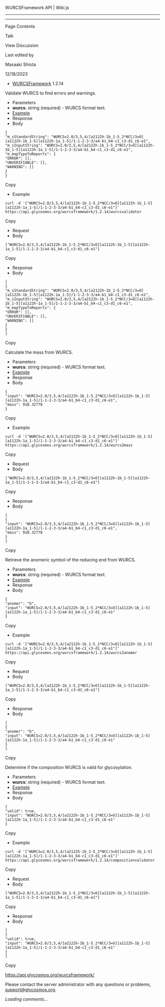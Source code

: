 WURCSFramework API | Wiki.js

---

---

Page Contents

Talk

View Discussion

Last edited by

Masaaki Shiota

12/18/2023

- [WURCSFramework](https://gitlab.com/glycoinfo/wurcsframework) 1.2.14

Validate WURCS to find errors and warnings.

- Parameters
- **wurcs**: string (required) - WURCS format text.
- [Example](https://api.glycosmos.org/wurcsframework/1.2.14/wurcsvalidator/WURCS%3D2.0%2F3%2C5%2C4%2F%5Ba2122h-1b_1-5_2%2ANCC%2F3%3DO%5D%5Ba1122h-1b_1-5%5D%5Ba1122h-1a_1-5%5D%2F1-1-2-3-3%2Fa4-b1_b4-c1_c3-d1_c6-e1)
- Response
- Body

```
{
"m_sStandardString": "WURCS=2.0/3,5,4/[a2122h-1b_1-5_2*NCC/3=O][a1122h-1b_1-5][a1122h-1a_1-5]/1-1-2-3-3/a4-b1_b4-c1_c3-d1_c6-e1",
"m_sInputString": "WURCS=2.0/3,5,4/[a2122h-1b_1-5_2*NCC/3=O][a1122h-1b_1-5][a1122h-1a_1-5]/1-1-2-3-3/a4-b1_b4-c1_c3-d1_c6-e1",
"m_mapTypeToReports": {
"ERROR": [],
"UNVERIFIABLE": [],
"WARNING": []
}
}
```

Copy

- Example

```
curl -d '["WURCS=2.0/3,5,4/[a2122h-1b_1-5_2*NCC/3=O][a1122h-1b_1-5][a1122h-1a_1-5]/1-1-2-3-3/a4-b1_b4-c1_c3-d1_c6-e1"]' https://api.glycosmos.org/wurcsframework/1.2.14/wurcsvalidator
```

Copy

- Request
- Body

```
["WURCS=2.0/3,5,4/[a2122h-1b_1-5_2*NCC/3=O][a1122h-1b_1-5][a1122h-1a_1-5]/1-1-2-3-3/a4-b1_b4-c1_c3-d1_c6-e1"]
```

Copy

- Response
- Body

```
[
{
"m_sStandardString": "WURCS=2.0/3,5,4/[a2122h-1b_1-5_2*NCC/3=O][a1122h-1b_1-5][a1122h-1a_1-5]/1-1-2-3-3/a4-b1_b4-c1_c3-d1_c6-e1",
"m_sInputString": "WURCS=2.0/3,5,4/[a2122h-1b_1-5_2*NCC/3=O][a1122h-1b_1-5][a1122h-1a_1-5]/1-1-2-3-3/a4-b1_b4-c1_c3-d1_c6-e1",
"m_mapTypeToReports": {
"ERROR": [],
"UNVERIFIABLE": [],
"WARNING": []
}
}
]
```

Copy

Calculate the mass from WURCS.

- Parameters
- **wurcs**: string (required) - WURCS format text.
- [Example](https://api.glycosmos.org/wurcsframework/1.2.14/wurcs2mass/WURCS%3D2.0%2F3%2C5%2C4%2F%5Ba2122h-1b_1-5_2%2ANCC%2F3%3DO%5D%5Ba1122h-1b_1-5%5D%5Ba1122h-1a_1-5%5D%2F1-1-2-3-3%2Fa4-b1_b4-c1_c3-d1_c6-e1)
- Response
- Body

```
{
"input": "WURCS=2.0/3,5,4/[a2122h-1b_1-5_2*NCC/3=O][a1122h-1b_1-5][a1122h-1a_1-5]/1-1-2-3-3/a4-b1_b4-c1_c3-d1_c6-e1",
"mass": 910.32778
}
```

Copy

- Example

```
curl -d '["WURCS=2.0/3,5,4/[a2122h-1b_1-5_2*NCC/3=O][a1122h-1b_1-5][a1122h-1a_1-5]/1-1-2-3-3/a4-b1_b4-c1_c3-d1_c6-e1"]' https://api.glycosmos.org/wurcsframework/1.2.14/wurcs2mass
```

Copy

- Request
- Body

```
["WURCS=2.0/3,5,4/[a2122h-1b_1-5_2*NCC/3=O][a1122h-1b_1-5][a1122h-1a_1-5]/1-1-2-3-3/a4-b1_b4-c1_c3-d1_c6-e1"]
```

Copy

- Response
- Body

```
[
{
"input": "WURCS=2.0/3,5,4/[a2122h-1b_1-5_2*NCC/3=O][a1122h-1b_1-5][a1122h-1a_1-5]/1-1-2-3-3/a4-b1_b4-c1_c3-d1_c6-e1",
"mass": 910.32778
}
]
```

Copy

Retrieve the anomeric symbol of the reducing end from WURCS.

- Parameters
- **wurcs**: string (required) - WURCS format text.
- [Example](https://api.glycosmos.org/wurcsframework/1.2.14/wurcs2anomer/WURCS%3D2.0%2F3%2C5%2C4%2F%5Ba2122h-1b_1-5_2%2ANCC%2F3%3DO%5D%5Ba1122h-1b_1-5%5D%5Ba1122h-1a_1-5%5D%2F1-1-2-3-3%2Fa4-b1_b4-c1_c3-d1_c6-e1)
- Response
- Body

```
{
"anomer": "b",
"input": "WURCS=2.0/3,5,4/[a2122h-1b_1-5_2*NCC/3=O][a1122h-1b_1-5][a1122h-1a_1-5]/1-1-2-3-3/a4-b1_b4-c1_c3-d1_c6-e1"
}
```

Copy

- Example

```
curl -d '["WURCS=2.0/3,5,4/[a2122h-1b_1-5_2*NCC/3=O][a1122h-1b_1-5][a1122h-1a_1-5]/1-1-2-3-3/a4-b1_b4-c1_c3-d1_c6-e1"]' https://api.glycosmos.org/wurcsframework/1.2.14/wurcs2anomer
```

Copy

- Request
- Body

```
["WURCS=2.0/3,5,4/[a2122h-1b_1-5_2*NCC/3=O][a1122h-1b_1-5][a1122h-1a_1-5]/1-1-2-3-3/a4-b1_b4-c1_c3-d1_c6-e1"]
```

Copy

- Response
- Body

```
[
{
"anomer": "b",
"input": "WURCS=2.0/3,5,4/[a2122h-1b_1-5_2*NCC/3=O][a1122h-1b_1-5][a1122h-1a_1-5]/1-1-2-3-3/a4-b1_b4-c1_c3-d1_c6-e1"
}
]
```

Copy

Determine if the composition WURCS is valid for glycosylation.

- Parameters
- **wurcs**: string (required) - WURCS format text.
- [Example](https://api.glycosmos.org/wurcsframework/1.2.14/compositionvalidator/WURCS%3D2.0%2F3%2C5%2C4%2F%5Ba2122h-1b_1-5_2%2ANCC%2F3%3DO%5D%5Ba1122h-1b_1-5%5D%5Ba1122h-1a_1-5%5D%2F1-1-2-3-3%2Fa4-b1_b4-c1_c3-d1_c6-e1)
- Response
- Body

```
{
"valid": true,
"input": "WURCS=2.0/3,5,4/[a2122h-1b_1-5_2*NCC/3=O][a1122h-1b_1-5][a1122h-1a_1-5]/1-1-2-3-3/a4-b1_b4-c1_c3-d1_c6-e1"
}
```

Copy

- Example

```
curl -d '["WURCS=2.0/3,5,4/[a2122h-1b_1-5_2*NCC/3=O][a1122h-1b_1-5][a1122h-1a_1-5]/1-1-2-3-3/a4-b1_b4-c1_c3-d1_c6-e1"]' https://api.glycosmos.org/wurcsframework/1.2.14/compositionvalidator
```

Copy

- Request
- Body

```
["WURCS=2.0/3,5,4/[a2122h-1b_1-5_2*NCC/3=O][a1122h-1b_1-5][a1122h-1a_1-5]/1-1-2-3-3/a4-b1_b4-c1_c3-d1_c6-e1"]
```

Copy

- Response
- Body

```
[
{
"valid": true,
"input": "WURCS=2.0/3,5,4/[a2122h-1b_1-5_2*NCC/3=O][a1122h-1b_1-5][a1122h-1a_1-5]/1-1-2-3-3/a4-b1_b4-c1_c3-d1_c6-e1"
}
]
```

Copy

<https://api.glycosmos.org/wurcsframework/>

Please contact the server administrator with any questions or problems, [support@glycosmos.org](mailto:support@glycosmos.org).

*Loading comments...*